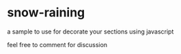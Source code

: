 # snow-raining
a sample to use for decorate your sections using javascript

feel free to comment for discussion 
